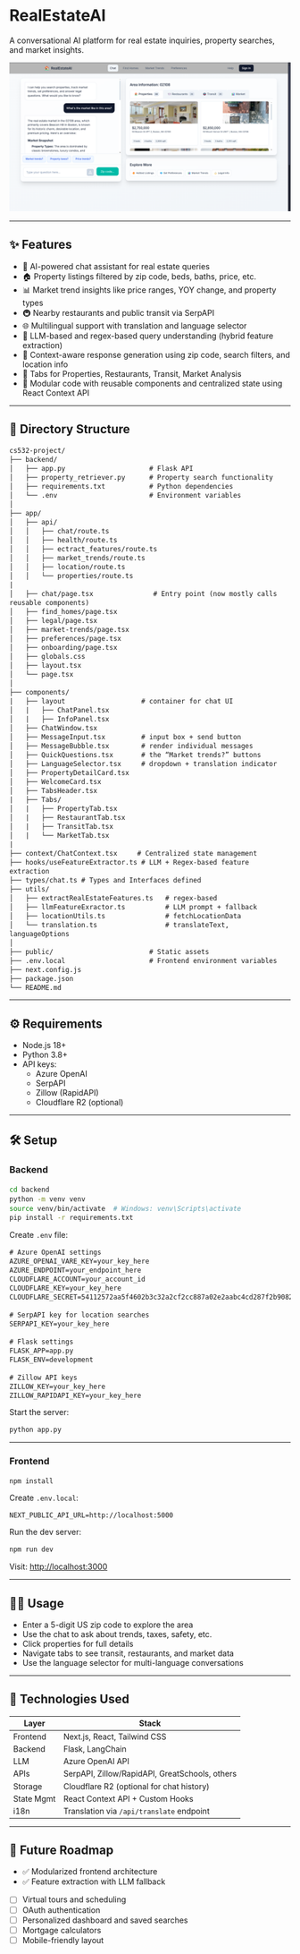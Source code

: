 # RealEstateAI

A conversational AI platform for real estate inquiries, property searches, and market insights.

![Screenshot from the website](https://github.com/Archit1706/cs532-project/blob/b3c8f1ef0725064c2bb3f15fe939987865140497/screenshot.png)

---

## ✨ Features

-   💬 AI-powered chat assistant for real estate queries
-   🏠 Property listings filtered by zip code, beds, baths, price, etc.
-   📊 Market trend insights like price ranges, YOY change, and property types
-   🚇 Nearby restaurants and public transit via SerpAPI
-   🌐 Multilingual support with translation and language selector
-   🔎 LLM-based and regex-based query understanding (hybrid feature extraction)
-   🧠 Context-aware response generation using zip code, search filters, and location info
-   🧭 Tabs for Properties, Restaurants, Transit, Market Analysis
-   🧩 Modular code with reusable components and centralized state using React Context API

---

## 🧾 Directory Structure

```
cs532-project/
├── backend/
│   ├── app.py                     # Flask API
│   ├── property_retriever.py      # Property search functionality
│   ├── requirements.txt           # Python dependencies
│   └── .env                       # Environment variables
│
├── app/
│   ├── api/
│   │   ├── chat/route.ts
│   │   ├── health/route.ts
│   │   ├── ectract_features/route.ts
│   │   ├── market_trends/route.ts
│   │   ├── location/route.ts
│   │   └── properties/route.ts
|
│   ├── chat/page.tsx               # Entry point (now mostly calls reusable components)
│   ├── find_homes/page.tsx
│   ├── legal/page.tsx
│   ├── market-trends/page.tsx
│   ├── preferences/page.tsx
│   ├── onboarding/page.tsx
│   ├── globals.css
│   ├── layout.tsx
│   └── page.tsx
│
├── components/
|   ├── layout                   # container for chat UI
│   |   ├── ChatPanel.tsx
│   |   ├── InfoPanel.tsx
│   ├── ChatWindow.tsx
│   ├── MessageInput.tsx         # input box + send button
│   ├── MessageBubble.tsx        # render individual messages
│   ├── QuickQuestions.tsx       # the “Market trends?” buttons
│   ├── LanguageSelector.tsx     # dropdown + translation indicator
│   ├── PropertyDetailCard.tsx
│   ├── WelcomeCard.tsx
│   ├── TabsHeader.tsx
|   ├── Tabs/
│   |   ├── PropertyTab.tsx
│   |   ├── RestaurantTab.tsx
│   |   ├── TransitTab.tsx
│   |   └── MarketTab.tsx
|
├── context/ChatContext.tsx     # Centralized state management
├── hooks/useFeatureExtractor.ts # LLM + Regex-based feature extraction
├── types/chat.ts # Types and Interfaces defined
├── utils/
│   ├── extractRealEstateFeatures.ts   # regex-based
│   ├── llmFeatureExractor.ts          # LLM prompt + fallback
│   ├── locationUtils.ts               # fetchLocationData
│   └── translation.ts                 # translateText, languageOptions
│
├── public/                        # Static assets
├── .env.local                     # Frontend environment variables
├── next.config.js
├── package.json
└── README.md
```

---

## ⚙️ Requirements

-   Node.js 18+
-   Python 3.8+
-   API keys:
    -   Azure OpenAI
    -   SerpAPI
    -   Zillow (RapidAPI)
    -   Cloudflare R2 (optional)

---

## 🛠️ Setup

### Backend

```bash
cd backend
python -m venv venv
source venv/bin/activate  # Windows: venv\Scripts\activate
pip install -r requirements.txt
```

Create `.env` file:

```
# Azure OpenAI settings
AZURE_OPENAI_VARE_KEY=your_key_here
AZURE_ENDPOINT=your_endpoint_here
CLOUDFLARE_ACCOUNT=your_account_id
CLOUDFLARE_KEY=your_key_here
CLOUDFLARE_SECRET=54112572aa5f4602b3c32a2cf2cc887a02e2aabc4cd287f2b908263269629ec1

# SerpAPI key for location searches
SERPAPI_KEY=your_key_here

# Flask settings
FLASK_APP=app.py
FLASK_ENV=development

# Zillow API keys
ZILLOW_KEY=your_key_here
ZILLOW_RAPIDAPI_KEY=your_key_here
```

Start the server:

```bash
python app.py
```

---

### Frontend

```bash
npm install
```

Create `.env.local`:

```
NEXT_PUBLIC_API_URL=http://localhost:5000
```

Run the dev server:

```bash
npm run dev
```

Visit: [http://localhost:3000](http://localhost:3000)

---

## 🧑‍💻 Usage

-   Enter a 5-digit US zip code to explore the area
-   Use the chat to ask about trends, taxes, safety, etc.
-   Click properties for full details
-   Navigate tabs to see transit, restaurants, and market data
-   Use the language selector for multi-language conversations

---

## 🧰 Technologies Used

| Layer      | Stack                                          |
| ---------- | ---------------------------------------------- |
| Frontend   | Next.js, React, Tailwind CSS                   |
| Backend    | Flask, LangChain                               |
| LLM        | Azure OpenAI API                               |
| APIs       | SerpAPI, Zillow/RapidAPI, GreatSchools, others |
| Storage    | Cloudflare R2 (optional for chat history)      |
| State Mgmt | React Context API + Custom Hooks               |
| i18n       | Translation via `/api/translate` endpoint      |

---

## 🚀 Future Roadmap

-   ✅ Modularized frontend architecture
-   ✅ Feature extraction with LLM fallback
-   [ ] Virtual tours and scheduling
-   [ ] OAuth authentication
-   [ ] Personalized dashboard and saved searches
-   [ ] Mortgage calculators
-   [ ] Mobile-friendly layout

